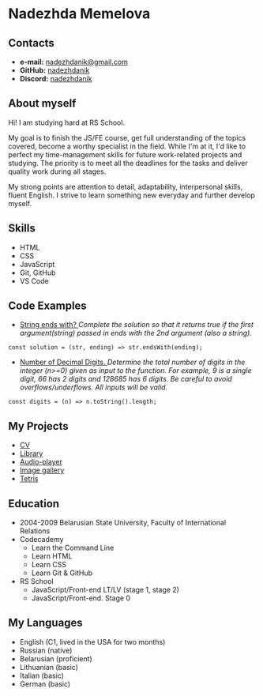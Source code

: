 # Nadezhda Memelova

## Contacts

- **e-mail:** [nadezhdanik@gmail.com](mailto:nadezhdanik@gmail.com)
- **GitHub:** [nadezhdanik](https://github.com/nadezhdanik)
- **Discord:** [nadezhdanik](https://discordapp.com/users/1017360742476951554/)

## About myself

Hi! I am studying hard at RS School.

My goal is to finish the JS/FE course, get full understanding of the topics covered, become a worthy specialist in the field. While I'm at it, I'd like to perfect my time-management skills for future work-related projects and studying. The priority is to meet all the deadlines for the tasks and deliver quality work during all stages.

My strong points are attention to detail, adaptability, interpersonal skills, fluent English. I strive to learn something new everyday and further develop myself.

## Skills

- HTML
- CSS
- JavaScript
- Git, GitHub
- VS Code

## Code Examples

- [String ends with? ](https://www.codewars.com/kata/51f2d1cafc9c0f745c00037d)
  _Complete the solution so that it returns true if the first argument(string) passed in ends with the 2nd argument (also a string)._

`const solution = (str, ending) => str.endsWith(ending);`

- [Number of Decimal Digits. ](https://www.codewars.com/kata/58fa273ca6d84c158e000052)
  _Determine the total number of digits in the integer (n>=0) given as input to the function. For example, 9 is a single digit, 66 has 2 digits and 128685 has 6 digits. Be careful to avoid overflows/underflows. All inputs will be valid._

`const digits = (n) => n.toString().length;`

## My Projects

- [CV](https://nadezhdanik.github.io/rsschool-cv)
- [Library](https://nadezhdanik.github.io/library)
- [Audio-player](https://nadezhdanik.github.io/audio-player)
- [Image gallery](https://nadezhdanik.github.io/image-galery)
- [Tetris](https://nadezhdanik.github.io/random-game)

## Education

- 2004-2009 Belarusian State University, Faculty of International Relations
- Codecademy
  - Learn the Command Line
  - Learn HTML
  - Learn CSS
  - Learn Git & GitHub
- RS School
  - JavaScript/Front-end LT/LV (stage 1, stage 2)
  - JavaScript/Front-end. Stage 0

## My Languages

- English (C1, lived in the USA for two months)
- Russian (native)
- Belarusian (proficient)
- Lithuanian (basic)
- Italian (basic)
- German (basic)
